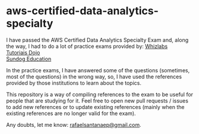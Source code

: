 # aws-certified-data-analytics-specialty
I have passed the AWS Certified Data Analytics Specialty Exam and, along the way,  I had to do a lot of practice exams provided by:
[Whizlabs](https://www.whizlabs.com/aws-certified-data-analytics-specialty/)  
[Tutoriais Dojo](https://www.udemy.com/course/aws-certified-data-analytics-specialty-practice-exams-amazon/)  
[Sundog Education](https://www.udemy.com/course/aws-data-analytics/)  

In the practice exams, I have answered some of the questions (sometimes, most of the questions) in the wrong way, so, I have used the references provided by those institutions to learn about the topics.

This repository is a way of compiling references to the exam to be useful for people that are studying for it. Feel free to open new pull requests / issues to add new references or to update existing references (mainly when the existing references are no longer valid for the exam).

Any doubts, let me know: rafaelsantanaep@gmail.com.


